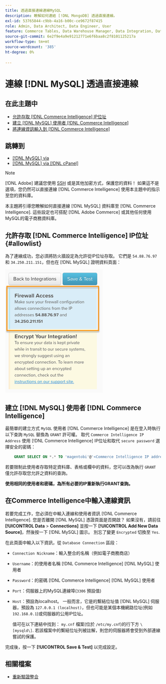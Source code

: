 ```yaml
---
title: 透過直接連線連線MySQL
description: 瞭解如何連結 [!DNL MongoDB] 透過直接連線。
exl-id: 53765844-c9bb-4a16-b00c-ce9672f87415
role: Admin, Data Architect, Data Engineer, User
feature: Commerce Tables, Data Warehouse Manager, Data Integration, Data Import/Export
source-git-commit: 6e2f9e4a9e91212771e6f6baa8c2f8101125217a
workflow-type: tm+mt
source-wordcount: '385'
ht-degree: 0%

---
```


# 連線 [!DNL MySQL] 透過直接連線

## 在此主題中

* [允許存取 [!DNL Commerce Intelligence] IP位址](#allowlist)
* [建立 [!DNL MySQL] 使用者 [!DNL Commerce Intelligence]](#steptwo)
* [將連線資訊輸入到 [!DNL Commerce Intelligence]](#stepthree)

## 跳轉到

* [[!DNL MySQL] via ](../integrations/mysql-via-ssh-tunnel.md)
* [[!DNL MySQL] via [!DNL cPanel]](../integrations/mysql-via-cpanel.md)

>[!NOTE]
>
>[!DNL Adobe] 建議您使用 [SSH](../integrations/mysql-via-ssh-tunnel.md) 或是其他加密方式，保護您的資料！ 如果這不是選項，您仍然可以直接連線 [!DNL Commerce Intelligence] 使用本主題中的指示至您的資料庫。

本主題將引導您瞭解如何直接連線 [!DNL MySQL] 資料庫至 [!DNL Commerce Intelligence]. 這些設定也可搭配 [!DNL Adobe Commerce] 或其他任何使用MySQL的電子商務資料庫。

## 允許存取 [!DNL Commerce Intelligence] IP位址 {#allowlist}

為了連線成功，您必須將防火牆設定為允許從IP位址存取。 它們是 `54.88.76.97` 和 `34.250.211.151`，但也在 [!DNL MySQL] 證明資料頁面：

![MBI_Allow_Access_IPs.png](../../../assets/MBI_allow_access_IPs.png)

## 建立 [!DNL MySQL] 使用者 [!DNL Commerce Intelligence]

最簡單的建立方式 `MySQL` 使用者 [!DNL Commerce Intelligence] 是在登入時執行以下查詢 `MySQL` 替換為 `GRANT` 許可權。 取代 `Commerce Intelligence IP Address` 使用 [!DNL Commerce Intelligence] IP位址和取代 `secure password` 選擇安全的密碼：

```sql
    GRANT SELECT ON *.* TO 'magentobi'@'<Commerce Intelligence IP address>' IDENTIFIED BY '<secure password>';
```

若要限制此使用者存取特定資料庫、表格或欄中的資料，您可以改為執行 `GRANT` 僅允許存取您允許之資料的查詢。

**使用相同的使用者和密碼，為所有必要的IP重新執行GRANT查詢。**

## 在Commerce Intelligence中輸入連線資訊

若要完成工作，您必須在中輸入連線和使用者資訊 [!DNL Commerce Intelligence]. 您是否離開 [!DNL MySQL] 憑證頁面是否開啟？ 如果沒有，請前往 **[!UICONTROL Data** > **Connections]** 並按一下 **[!UICONTROL Add New Data Source]**，然後按一下 [!DNL MySQL] 圖示。 別忘了變更 `Encrypted` 切換至 `Yes`.

在此頁面中輸入以下資訊，從 `Database Connection` 區段：

* `Connection Nickname`：輸入整合的名稱（例如電子商務商店）
* `Username`：的使用者名稱 [!DNL Commerce Intelligence] [!DNL MySQL] 使用者
* `Password`：的密碼 [!DNL Commerce Intelligence] [!DNL MySQL] 使用者
* `Port`：伺服器上的MySQL連線埠(`3306` 預設值)
* `Host`：預設為localhost。 一般而言，它是的繫結位址值 [!DNL MySQL] 伺服器，預設為 `127.0.0.1 (localhost)`，但也可能是某個本機網路位址(例如 `192.168.0.1`)或伺服器的公用IP位址。

  值可在以下連結中找到： `my.cnf` 檔案(位於 `/etc/my.cnf`)的行下方 `\[mysqld\]`. 若該檔案中的繫結位址列被註解，則您的伺服器將會受到外部連線嘗試的保護。

完成後，按一下 **[!UICONTROL Save & Test]** 以完成設定。

## 相關檔案

* [重新驗證整合](https://experienceleague.adobe.com/docs/commerce-knowledge-base/kb/how-to/mbi-reauthenticating-integrations.html)
